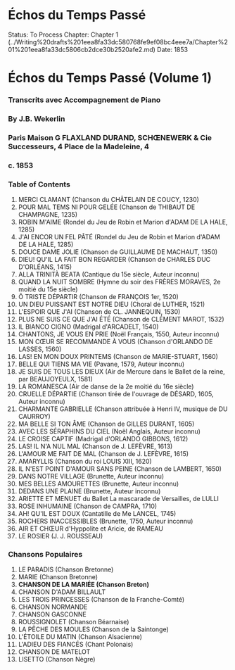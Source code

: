 # Échos du Temps Passé

Status: To Process
Chapter: Chapter 1  (../Writing%20drafts%201eea8fa33dc580768fe9ef08bc4eee7a/Chapter%201%201eea8fa33dc5806cb2dce30b2520afe2.md)
Date: 1853

# Échos du Temps Passé (Volume 1)

### Transcrits avec Accompagnement de Piano

### By J.B. Wekerlin

### Paris Maison G FLAXLAND DURAND, SCHŒNEWERK & Cie Successeurs, 4 Place de la Madeleine, 4

### c. 1853

### Table of Contents

1. MERCI CLAMANT (Chanson du CHÂTELAIN DE COUCY, 1230)
2. POUR MAL TEMS NI POUR GELÉE (Chanson de THIBAUT DE CHAMPAGNE, 1235)
3. ROBIN M'AIME (Rondel du Jeu de Robin et Marion d'ADAM DE LA HALE, 1285)
4. J'AI ENCOR UN FEL PÂTÉ (Rondel du Jeu de Robin et Marion d'ADAM DE LA HALE, 1285)
5. DOUCE DAME JOLIE (Chanson de GUILLAUME DE MACHAUT, 1350)
6. DIEU! QU'IL LA FAIT BON REGARDER (Chanson de CHARLES DUC D'ORLÉANS, 1415)
7. ALLA TRINITÀ BEATA (Cantique du 15e siècle, Auteur inconnu)
8. QUAND LA NUIT SOMBRE (Hymne du soir des FRÈRES MORAVES, 2e moitié du 15e siècle)
9. Ô TRISTE DÉPARTIR (Chanson de FRANÇOIS 1er, 1520)
10. UN DIEU PUISSANT EST NOTRE DIEU (Choral de LUTHER, 1521)
11. L'ESPOIR QUE J'AI (Chanson de CL. JANNEQUIN, 1530)
12. PLUS NE SUIS CE QUE J'AI ÉTÉ (Chanson de CLÉMENT MAROT, 1532)
13. IL BIANCO CIGNO (Madrigal d'ARCADELT, 1540)
14. CHANTONS, JE VOUS EN PRIE (Noël Français, 1550, Auteur inconnu)
15. MON CŒUR SE RECOMMANDE À VOUS (Chanson d'ORLANDO DE LASSES, 1560)
16. LAS! EN MON DOUX PRINTEMS (Chanson de MARIE-STUART, 1560)
17. BELLE QUI TIENS MA VIE (Pavane, 1579, Auteur inconnu)
18. JE SUIS DE TOUS LES DIEUX (Air de Mercure dans le Ballet de la reine, par BEAUJOYEULX, 1581)
19. LA ROMANESCA (Air de danse de la 2e moitié du 16e siècle)
20. CRUELLE DÉPARTIE (Chanson tirée de l'ouvrage de DÉSARD, 1605, Auteur inconnu)
21. CHARMANTE GABRIELLE (Chanson attribuée à Henri IV, musique de DU CAURROY)
22. MA BELLE SI TON ÂME (Chanson de GILLES DURANT, 1605)
23. AVEC LES SÉRAPHINS DU CIEL (Noël Anglais, Auteur inconnu)
24. LE CROISE CAPTIF (Madrigal d'ORLANDO GIBBONS, 1612)
25. LAS! IL N'A NUL MAL (Chanson de J. LEFÈVRE, 1613)
26. L'AMOUR ME FAIT DE MAL (Chanson de J. LEFÈVRE, 1615)
27. AMARYLLIS (Chanson du roi LOUIS XIII, 1620)
28. IL N'EST POINT D'AMOUR SANS PEINE (Chanson de LAMBERT, 1650)
29. DANS NOTRE VILLAGE (Brunette, Auteur inconnu)
30. MES BELLES AMOURETTES (Brunette, Auteur inconnu)
31. DEDANS UNE PLAINE (Brunette, Auteur inconnu)
32. ARIETTE ET MENUET du Ballet La mascarade de Versailles, de LULLI
33. ROSE INHUMAINE (Chanson de CAMPRA, 1710)
34. AH! QU'IL EST DOUX (Cantatille de Me LANCEL, 1745)
35. ROCHERS INACCESSIBLES (Brunette, 1750, Auteur inconnu)
36. AIR ET CHŒUR d'Hyppolite et Aricie, de RAMEAU
37. LE ROSIER (J. J. ROUSSEAU)

### Chansons Populaires

1. LE PARADIS (Chanson Bretonne)
2. MARIE (Chanson Bretonne)
3. **CHANSON DE LA MARIÉE (Chanson Breton)**
4. CHANSON D'ADAM BILLAULT
5. LES TROIS PRINCESSES (Chanson de la Franche-Comté)
6. CHANSON NORMANDE
7. CHANSON GASCONNE
8. ROUSSIGNOLET (Chanson Béarnaise)
9. LA PÊCHE DES MOULES (Chanson de la Saintonge)
10. L'ÉTOILE DU MATIN (Chanson Alsacienne)
11. L'ADIEU DES FIANCÉS (Chant Polonais)
12. CHANSON DE MATELOT
13. LISETTO (Chanson Nègre)